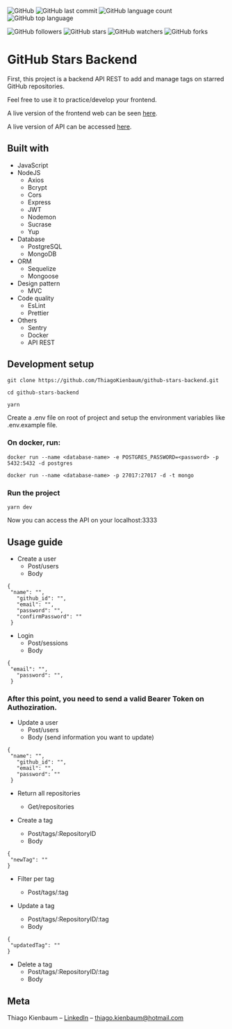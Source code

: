 ![GitHub](https://img.shields.io/github/license/ThiagoKienbaum/github-stars-manager)
![GitHub last commit](https://img.shields.io/github/last-commit/ThiagoKienbaum/github-stars-manager)
![GitHub language count](https://img.shields.io/github/languages/count/ThiagoKienbaum/github-stars-manager)
![GitHub top language](https://img.shields.io/github/languages/top/ThiagoKienbaum/github-stars-manager)


![GitHub followers](https://img.shields.io/github/followers/ThiagoKienbaum?label=Follow&style=social)
![GitHub stars](https://img.shields.io/github/stars/ThiagoKienbaum/github-stars-manager?style=social)
![GitHub watchers](https://img.shields.io/github/watchers/ThiagoKienbaum/github-stars-manager?style=social)
![GitHub forks](https://img.shields.io/github/forks/ThiagoKienbaum/github-stars-manager?style=social)


# GitHub Stars Backend

First, this project is a backend API REST to add and manage tags on starred GitHub repositories. 

Feel free to use it to practice/develop your frontend.

A live version of the frontend web can be seen [here](https://githubstars-frontend.herokuapp.com).

A live version of API can be accessed [here](http://githubstars-backend.herokuapp.com).


## Built with
* JavaScript
* NodeJS
    - Axios
    - Bcrypt
    - Cors
    - Express
    - JWT
    - Nodemon
    - Sucrase
    - Yup    
* Database
    - PostgreSQL
    - MongoDB
* ORM
    - Sequelize
    - Mongoose
* Design pattern
    - MVC    
* Code quality
    - EsLint
    - Prettier
* Others
    - Sentry
    - Docker
    - API REST
    
## Development setup

```
git clone https://github.com/ThiagoKienbaum/github-stars-backend.git 

cd github-stars-backend

yarn
```
Create a .env file on root of project and setup the environment variables like .env.example file.

### On docker, run:
```
docker run --name <database-name> -e POSTGRES_PASSWORD=<password> -p 5432:5432 -d postgres

docker run --name <database-name> -p 27017:27017 -d -t mongo

```

### Run the project
```
yarn dev 
```

Now you can access the API on your localhost:3333

## Usage guide

* Create a user
  - Post/users
  - Body
 ```  
 {
  "name": "",
	"github_id": "",
	"email": "",
	"password": "",
	"confirmPassword": ""
  }
  ```
  
* Login
  - Post/sessions
  - Body
 ```  
 {
  "email": "",
	"password": "",	
  }
  ```
  
### After this point, you need to send a valid Bearer Token on Authoziration.
* Update a user 
  - Post/users
  - Body (send information you want to update)
 ```  
 {
  "name": "",
	"github_id": "",
	"email": "",
	"password": ""
  }
```

* Return all repositories
  - Get/repositories

* Create a tag
  - Post/tags/:RepositoryID
  - Body 
 ```  
{
  "newTag": ""
}
  ```  
  
* Filter per tag
  - Post/tags/:tag
    
* Update a tag
  - Post/tags/:RepositoryID/:tag
  - Body 
 ```  
{
  "updatedTag": ""
}
  ```  
  
* Delete a tag
  - Post/tags/:RepositoryID/:tag
  - Body   
  
  
  
## Meta

Thiago Kienbaum – [LinkedIn](https://www.linkedin.com/in/thiago-kienbaum/) – thiago.kienbaum@hotmail.com
